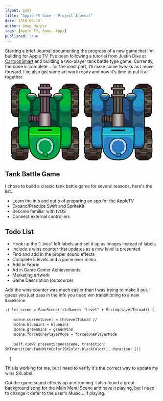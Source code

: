 ```yaml
---
layout: post
title: "Apple TV Game - Project Journal"
date: 2016-06-10
author: Doug Harper
tags: [Apple TV, Game. Apps]
published: true
---
```


Starting a brief Journal documenting the progress of a new game that I'm building for Apple TV.  I've been following a tutorial from Justin Dike at [CartoonSmart](http://cartoonsmart.com/ref/511/ "CartoonSmart") and building a two-player tank battle type game.  Currently, the code is complete... for the most part, I'll make some tweaks as I move forward.  I've also got some art work ready and now it's time to put it all together. 

![Tanks](/images/Tanks-Side-by-Side.png "Tanks for AppleTV Game")

## Tank Battle Game
I chose to build a classic tank battle game for several reasons, here's the list...

* Learn the in's and out's of preparing an app for the AppleTV
* Expand/Practice Swift and SpriteKit
* Become familiar with tvOS
* Connect external controllers
 
## Todo List
* Hook up the "Lives" left labels and set it up as images instead of labels
* Include a wins counter that updates as a new level is presented
* Find and add in the proper sound effects
* Complete 5 levels and a game over menu
* Add in Fabric
* Ad in Game Center Achievements
* Marketing artwork
* Game Description (outsource)

Add the wins counter was much easier than I was trying to make it out.  I guess you just pass in the info you need win transitioning to a new `GameScene`

    if let scene = GameScene(fileNamed: "Level" + String(levelToLoad)) {
        
        scene.currentLevel = theLevelToLoad //
        scene.blueWins = blueWins
        scene.greenWins = greenWins
        scene.forcedOnePlayerMode = forcedOnePlayerMode
        
        self.view?.presentScene(scene, transition: SKTransition.fadeWithColor(SKColor.blackColor(), duration: 2))
        
      }

This is working for me, but I need to verify it's the correct way to update my wins SKLabel.

Got the game sound effects up and running.  I also found a great background song for the Main Menu Scene and have it playing, but I need to change it defer to the user's Music... if playing.  

